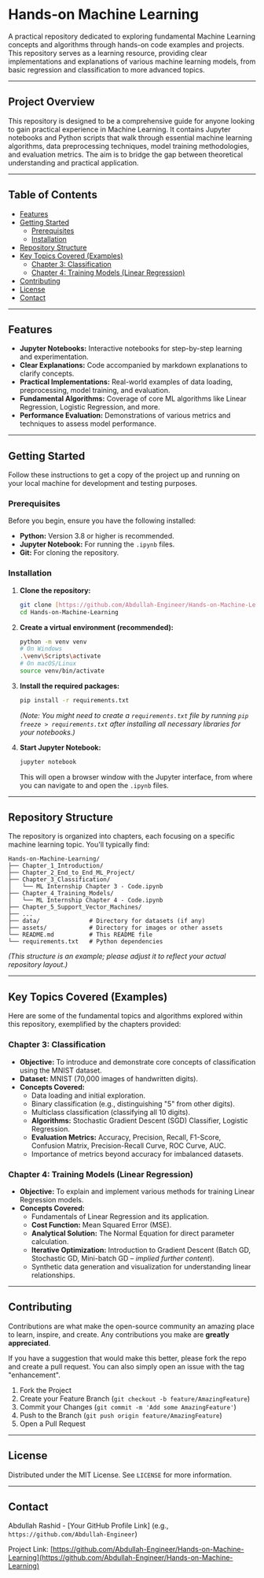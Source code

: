 # Hands-on Machine Learning

A practical repository dedicated to exploring fundamental Machine Learning concepts and algorithms through hands-on code examples and projects. This repository serves as a learning resource, providing clear implementations and explanations of various machine learning models, from basic regression and classification to more advanced topics.

---

## Project Overview

This repository is designed to be a comprehensive guide for anyone looking to gain practical experience in Machine Learning. It contains Jupyter notebooks and Python scripts that walk through essential machine learning algorithms, data preprocessing techniques, model training methodologies, and evaluation metrics. The aim is to bridge the gap between theoretical understanding and practical application.

---

## Table of Contents

* [Features](#-features)
* [Getting Started](#-getting-started)
    * [Prerequisites](#prerequisites)
    * [Installation](#installation)
* [Repository Structure](#-repository-structure)
* [Key Topics Covered (Examples)](#-key-topics-covered-examples)
    * [Chapter 3: Classification](#chapter-3-classification)
    * [Chapter 4: Training Models (Linear Regression)](#chapter-4-training-models-linear-regression)
* [Contributing](#-contributing)
* [License](#-license)
* [Contact](#-contact)

---

## Features

* **Jupyter Notebooks:** Interactive notebooks for step-by-step learning and experimentation.
* **Clear Explanations:** Code accompanied by markdown explanations to clarify concepts.
* **Practical Implementations:** Real-world examples of data loading, preprocessing, model training, and evaluation.
* **Fundamental Algorithms:** Coverage of core ML algorithms like Linear Regression, Logistic Regression, and more.
* **Performance Evaluation:** Demonstrations of various metrics and techniques to assess model performance.

---

## Getting Started

Follow these instructions to get a copy of the project up and running on your local machine for development and testing purposes.

### Prerequisites

Before you begin, ensure you have the following installed:

* **Python:** Version 3.8 or higher is recommended.
* **Jupyter Notebook:** For running the `.ipynb` files.
* **Git:** For cloning the repository.

### Installation

1.  **Clone the repository:**
    ```bash
    git clone [https://github.com/Abdullah-Engineer/Hands-on-Machine-Learning.git](https://github.com/Abdullah-Engineer/Hands-on-Machine-Learning.git)
    cd Hands-on-Machine-Learning
    ```

2.  **Create a virtual environment (recommended):**
    ```bash
    python -m venv venv
    # On Windows
    .\venv\Scripts\activate
    # On macOS/Linux
    source venv/bin/activate
    ```

3.  **Install the required packages:**
    ```bash
    pip install -r requirements.txt
    ```
    *(Note: You might need to create a `requirements.txt` file by running `pip freeze > requirements.txt` after installing all necessary libraries for your notebooks.)*

4.  **Start Jupyter Notebook:**
    ```bash
    jupyter notebook
    ```
    This will open a browser window with the Jupyter interface, from where you can navigate to and open the `.ipynb` files.

---

## Repository Structure

The repository is organized into chapters, each focusing on a specific machine learning topic. You'll typically find:

```
Hands-on-Machine-Learning/
├── Chapter_1_Introduction/
├── Chapter_2_End_to_End_ML_Project/
├── Chapter_3_Classification/
│   └── ML Internship Chapter 3 - Code.ipynb
├── Chapter_4_Training_Models/
│   └── ML Internship Chapter 4 - Code.ipynb
├── Chapter_5_Support_Vector_Machines/
├── ...
├── data/              # Directory for datasets (if any)
├── assets/            # Directory for images or other assets
└── README.md          # This README file
└── requirements.txt   # Python dependencies
```
*(This structure is an example; please adjust it to reflect your actual repository layout.)*

---

## Key Topics Covered (Examples)

Here are some of the fundamental topics and algorithms explored within this repository, exemplified by the chapters provided:

### Chapter 3: Classification

* **Objective:** To introduce and demonstrate core concepts of classification using the MNIST dataset.
* **Dataset:** MNIST (70,000 images of handwritten digits).
* **Concepts Covered:**
    * Data loading and initial exploration.
    * Binary classification (e.g., distinguishing "5" from other digits).
    * Multiclass classification (classifying all 10 digits).
    * **Algorithms:** Stochastic Gradient Descent (SGD) Classifier, Logistic Regression.
    * **Evaluation Metrics:** Accuracy, Precision, Recall, F1-Score, Confusion Matrix, Precision-Recall Curve, ROC Curve, AUC.
    * Importance of metrics beyond accuracy for imbalanced datasets.

### Chapter 4: Training Models (Linear Regression)

* **Objective:** To explain and implement various methods for training Linear Regression models.
* **Concepts Covered:**
    * Fundamentals of Linear Regression and its application.
    * **Cost Function:** Mean Squared Error (MSE).
    * **Analytical Solution:** The Normal Equation for direct parameter calculation.
    * **Iterative Optimization:** Introduction to Gradient Descent (Batch GD, Stochastic GD, Mini-batch GD – *implied further content*).
    * Synthetic data generation and visualization for understanding linear relationships.

---

## Contributing

Contributions are what make the open-source community an amazing place to learn, inspire, and create. Any contributions you make are **greatly appreciated**.

If you have a suggestion that would make this better, please fork the repo and create a pull request. You can also simply open an issue with the tag "enhancement".

1.  Fork the Project
2.  Create your Feature Branch (`git checkout -b feature/AmazingFeature`)
3.  Commit your Changes (`git commit -m 'Add some AmazingFeature'`)
4.  Push to the Branch (`git push origin feature/AmazingFeature`)
5.  Open a Pull Request

---

## License

Distributed under the MIT License. See `LICENSE` for more information.

---

## Contact

Abdullah Rashid - [Your GitHub Profile Link] (e.g., `https://github.com/Abdullah-Engineer`)

Project Link: [https://github.com/Abdullah-Engineer/Hands-on-Machine-Learning](https://github.com/Abdullah-Engineer/Hands-on-Machine-Learning)
```
